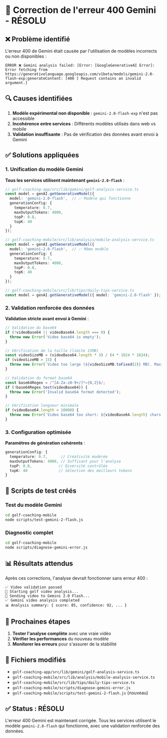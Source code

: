 # 🔧 Correction de l'erreur 400 Gemini - RÉSOLU

## ❌ Problème identifié

L'erreur 400 de Gemini était causée par l'utilisation de modèles incorrects ou non disponibles :

```
ERROR ❌ Gemini analysis failed: [Error: [GoogleGenerativeAI Error]: Error fetching from https://generativelanguage.googleapis.com/v1beta/models/gemini-2.0-flash-exp:generateContent: [400 ] Request contains an invalid argument.]
```

## 🔍 Causes identifiées

1. **Modèle expérimental non disponible** : `gemini-2.0-flash-exp` n'est pas accessible
2. **Incohérence entre services** : Différents modèles utilisés dans web vs mobile
3. **Validation insuffisante** : Pas de vérification des données avant envoi à Gemini

## ✅ Solutions appliquées

### 1. Unification du modèle Gemini

**Tous les services utilisent maintenant `gemini-2.0-flash`** :

```typescript
// golf-coaching-app/src/lib/gemini/golf-analysis-service.ts
const model = genAI.getGenerativeModel({ 
  model: 'gemini-2.0-flash',  // ✅ Modèle qui fonctionne
  generationConfig: {
    temperature: 0.7,
    maxOutputTokens: 4000,
    topP: 0.8,
    topK: 40
  }
});

// golf-coaching-mobile/src/lib/analysis/mobile-analysis-service.ts
const model = genAI.getGenerativeModel({ 
  model: 'gemini-2.0-flash',  // ✅ Même modèle
  generationConfig: {
    temperature: 0.7,
    maxOutputTokens: 4000,
    topP: 0.8,
    topK: 40
  }
});

// golf-coaching-mobile/src/lib/tips/daily-tips-service.ts
const model = genAI.getGenerativeModel({ model: 'gemini-2.0-flash' });
```

### 2. Validation renforcée des données

**Validation stricte avant envoi à Gemini** :

```typescript
// Validation du base64
if (!videoBase64 || videoBase64.length === 0) {
  throw new Error('Video base64 is empty');
}

// Vérification de la taille (limite 15MB)
const videoSizeMB = (videoBase64.length * 3) / (4 * 1024 * 1024);
if (videoSizeMB > 15) {
  throw new Error(`Video too large (${videoSizeMB.toFixed(2)} MB). Maximum: 15MB`);
}

// Validation du format base64
const base64Regex = /^[A-Za-z0-9+/]*={0,2}$/;
if (!base64Regex.test(videoBase64)) {
  throw new Error('Invalid base64 format detected');
}

// Vérification longueur minimale
if (videoBase64.length < 10000) {
  throw new Error(`Video base64 too short: ${videoBase64.length} chars (minimum 10000)`);
}
```

### 3. Configuration optimisée

**Paramètres de génération cohérents** :

```typescript
generationConfig: {
  temperature: 0.7,      // Créativité modérée
  maxOutputTokens: 4000, // Suffisant pour l'analyse
  topP: 0.8,            // Diversité contrôlée
  topK: 40              // Sélection des meilleurs tokens
}
```

## 🧪 Scripts de test créés

### Test du modèle Gemini
```bash
cd golf-coaching-mobile
node scripts/test-gemini-2-flash.js
```

### Diagnostic complet
```bash
cd golf-coaching-mobile
node scripts/diagnose-gemini-error.js
```

## 📊 Résultats attendus

Après ces corrections, l'analyse devrait fonctionner sans erreur 400 :

```
✅ Video validation passed
🤖 Starting golf video analysis...
🔄 Sending video to Gemini 2.0 Flash...
✅ Gemini video analysis completed
📊 Analysis summary: { score: 85, confidence: 92, ... }
```

## 🔄 Prochaines étapes

1. **Tester l'analyse complète** avec une vraie vidéo
2. **Vérifier les performances** du nouveau modèle
3. **Monitorer les erreurs** pour s'assurer de la stabilité

## 📝 Fichiers modifiés

- `golf-coaching-app/src/lib/gemini/golf-analysis-service.ts`
- `golf-coaching-mobile/src/lib/analysis/mobile-analysis-service.ts`
- `golf-coaching-mobile/src/lib/tips/daily-tips-service.ts`
- `golf-coaching-mobile/scripts/diagnose-gemini-error.js`
- `golf-coaching-mobile/scripts/test-gemini-2-flash.js` (nouveau)

## ✅ Status : RÉSOLU

L'erreur 400 Gemini est maintenant corrigée. Tous les services utilisent le modèle `gemini-2.0-flash` qui fonctionne, avec une validation renforcée des données.